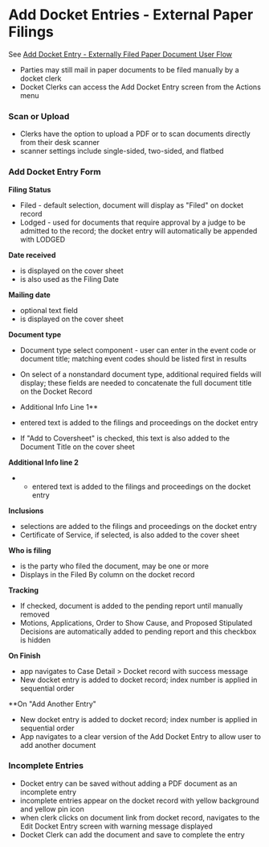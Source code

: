 # Add Docket Entries - External Paper Filings
See [Add Docket Entry - Externally Filed Paper Document User Flow ](https://www.lucidchart.com/invitations/accept/274f4958-92c5-4d5f-9e20-b75ef92ba74a)

* Parties may still mail in paper documents to be filed manually by a docket clerk
* Docket Clerks can access the Add Docket Entry screen from the Actions menu

### Scan or Upload
* Clerks have the option to upload a PDF or to scan documents directly from their desk scanner
* scanner settings include single-sided, two-sided, and flatbed

### Add Docket Entry Form
**Filing Status**
* Filed - default selection, document will display as "Filed" on docket record
* Lodged - used for documents that require approval by a judge to be admitted to the record; the docket entry will automatically be appended with LODGED

**Date received**
* is displayed on the cover sheet
* is also used as the Filing Date

**Mailing date**
* optional text field
* is displayed on the cover sheet

**Document type**
* Document type select component - user can enter in the event code or document title; matching event codes should be listed first in results
* On select of a nonstandard document type, additional required fields will display; these fields are needed to concatenate the full document title on the Docket Record

* Additional Info Line 1**
* entered text is added to the filings and proceedings on the docket entry
* If "Add to Coversheet" is checked, this text is also added to the Document Title on the cover sheet

**Additional Info line 2**
* * entered text is added to the filings and proceedings on the docket entry

**Inclusions**
* selections are added to the filings and proceedings on the docket entry
* Certificate of Service, if selected, is also added to the cover sheet

**Who is filing**
* is the party who filed the document, may be one or more
* Displays in the Filed By column on the docket record

**Tracking**
* If checked, document is added to the pending report until manually removed
* Motions, Applications, Order to Show Cause, and Proposed Stipulated Decisions are automatically added to pending report and this checkbox is hidden

**On Finish**
* app navigates to Case Detail > Docket record with success message
* New docket entry is added to docket record; index number is applied in sequential order

**On "Add Another Entry"
* New docket entry is added to docket record; index number is applied in sequential order
* App navigates to a clear version of the Add Docket Entry to allow user to add another document

### Incomplete Entries
* Docket entry can be saved without adding a PDF document as an incomplete entry
* incomplete entries appear on the docket record with yellow background and yellow pin icon
* when clerk clicks on document link from docket record, navigates to the Edit Docket Entry screen with warning message displayed
* Docket Clerk can add the document and save to complete the entry  
